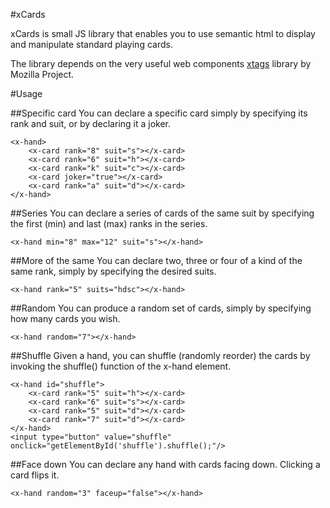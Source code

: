 #xCards

xCards is small JS library that enables you to use semantic html to display and manipulate standard playing cards.

The library depends on the very useful web components [xtags] library by Mozilla Project.

#Usage

##Specific card
You can declare a specific card simply by specifying its rank and suit, or by declaring it a joker.

    <x-hand>
	    <x-card rank="8" suit="s"></x-card>
	    <x-card rank="6" suit="h"></x-card>
	    <x-card rank="k" suit="c"></x-card>
	    <x-card joker="true"></x-card>
	    <x-card rank="a" suit="d"></x-card>
    </x-hand>

##Series
You can declare a series of cards of the same suit by specifying the first (min) and last (max) ranks in the series.

    <x-hand min="8" max="12" suit="s"></x-hand>

##More of the same
You can declare two, three or four of a kind of the same rank, simply by specifying the desired suits.

    <x-hand rank="5" suits="hdsc"></x-hand>

##Random
You can produce a random set of cards, simply by specifying how many cards you wish.

    <x-hand random="7"></x-hand>

##Shuffle
Given a hand, you can shuffle (randomly reorder) the cards by invoking the shuffle() function of the x-hand element.

    <x-hand id="shuffle">
    	<x-card rank="5" suit="h"></x-card>
    	<x-card rank="6" suit="s"></x-card>
    	<x-card rank="5" suit="d"></x-card>
    	<x-card rank="7" suit="d"></x-card>
    </x-hand>
    <input type="button" value="shuffle" onclick="getElementById('shuffle').shuffle();"/>

##Face down
You can declare any hand with cards facing down. Clicking a card flips it.

    <x-hand random="3" faceup="false"></x-hand>



[xtags]: http://www.x-tags.org  "x-tags"
[xtags-git]: https://github.com/x-tag/core "github"
